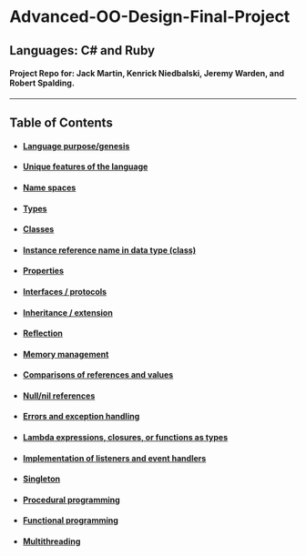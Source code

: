 # Advanced-OO-Design-Final-Project

## Languages: C# and Ruby

#### Project Repo for: Jack Martin, Kenrick Niedbalski, Jeremy Warden, and Robert Spalding.
--------------------------------
## Table of Contents
* #### [Language purpose/genesis](https://github.com/jpm61704/Advanced-OO-Design-Final-Project/blob/master/LanguagePurpose.md)

* #### [Unique features of the language](https://github.com/jpm61704/Advanced-OO-Design-Final-Project/blob/master/UniqueFeatures.md)
* #### [Name spaces](https://github.com/jpm61704/Advanced-OO-Design-Final-Project/blob/master/NameSpaces.md)

* #### [Types](https://github.com/jpm61704/Advanced-OO-Design-Final-Project/blob/master/Types.md)

* #### [Classes](https://github.com/jpm61704/Advanced-OO-Design-Final-Project/blob/master/Classes.md)
* #### [Instance reference name in data type (class)](https://github.com/jpm61704/Advanced-OO-Design-Final-Project/blob/master/InstanceReference.md)
* #### [Properties](https://github.com/jpm61704/Advanced-OO-Design-Final-Project/blob/master/Properties.md)

* #### [Interfaces / protocols](https://github.com/jpm61704/Advanced-OO-Design-Final-Project/blob/master/InterfacesProtocols.md)

* #### [Inheritance / extension](https://github.com/jpm61704/Advanced-OO-Design-Final-Project/blob/master/InheritanceExtension.md)
* #### [Reflection](https://github.com/jpm61704/Advanced-OO-Design-Final-Project/blob/master/Reflection.md)
* #### [Memory management](https://github.com/jpm61704/Advanced-OO-Design-Final-Project/blob/master/MemoryManagement.md)
* #### [Comparisons of references and values](https://github.com/jpm61704/Advanced-OO-Design-Final-Project/blob/master/Comparison.md)
* #### [Null/nil references](https://github.com/jpm61704/Advanced-OO-Design-Final-Project/blob/master/NullAndNilReferences.md)
* #### [Errors and exception handling](https://github.com/jpm61704/Advanced-OO-Design-Final-Project/blob/master/WhatHappensWhenThingsGoWrong.md)
* #### [Lambda expressions, closures, or functions as types](https://github.com/jpm61704/Advanced-OO-Design-Final-Project/blob/master/FunctionalFeatures.md)
* #### [Implementation of listeners and event handlers](https://github.com/jpm61704/Advanced-OO-Design-Final-Project/blob/master/ListenersAndEventHandlers.md)
* #### [Singleton](https://github.com/jpm61704/Advanced-OO-Design-Final-Project/blob/master/Singleton.md)
* #### [Procedural programming](https://github.com/jpm61704/Advanced-OO-Design-Final-Project/blob/master/ProceduralProgramming.md)
* #### [Functional programming](https://github.com/jpm61704/Advanced-OO-Design-Final-Project/blob/master/FunctionalProgramming.md)
* #### [Multithreading](https://github.com/jpm61704/Advanced-OO-Design-Final-Project/blob/master/MultiThreading.md)
